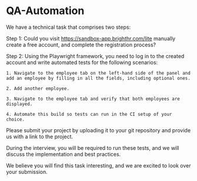 # QA-Automation

We have a technical task that comprises two steps:

Step 1: Could you visit https://sandbox-app.brighthr.com/lite manually create a free account, and complete the registration process?

Step 2: Using the Playwright framework, you need to log in to the created account and write automated tests for the following scenarios:

    1. Navigate to the employee tab on the left-hand side of the panel and add an employee by filling in all the fields, including optional ones.

    2. Add another employee.

    3. Navigate to the employee tab and verify that both employees are displayed.

    4. Automate this build so tests can run in the CI setup of your choice.

Please submit your project by uploading it to your git repository and provide us with a link to the project. 

During the interview, you will be required to run these tests, and we will discuss the implementation and best practices.

We believe you will find this task interesting, and we are excited to look over your submission.
